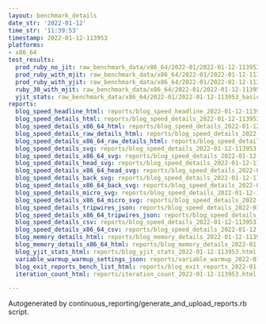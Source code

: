 ```yaml
---
layout: benchmark_details
date_str: '2022-01-12'
time_str: '11:39:53'
timestamp: 2022-01-12-113953
platforms:
- x86_64
test_results:
  prod_ruby_no_jit: raw_benchmark_data/x86_64/2022-01/2022-01-12-113953_basic_benchmark_prod_ruby_no_jit.json
  prod_ruby_with_mjit: raw_benchmark_data/x86_64/2022-01/2022-01-12-113953_basic_benchmark_prod_ruby_with_mjit.json
  prod_ruby_with_yjit: raw_benchmark_data/x86_64/2022-01/2022-01-12-113953_basic_benchmark_prod_ruby_with_yjit.json
  ruby_30_with_mjit: raw_benchmark_data/x86_64/2022-01/2022-01-12-113953_basic_benchmark_ruby_30_with_mjit.json
  yjit_stats: raw_benchmark_data/x86_64/2022-01/2022-01-12-113953_basic_benchmark_yjit_stats.json
reports:
  blog_speed_headline_html: reports/blog_speed_headline_2022-01-12-113953.html
  blog_speed_details_html: reports/blog_speed_details_2022-01-12-113953.html
  blog_speed_details_x86_64_html: reports/blog_speed_details_2022-01-12-113953.x86_64.html
  blog_speed_details_raw_details_html: reports/blog_speed_details_2022-01-12-113953.raw_details.html
  blog_speed_details_x86_64_raw_details_html: reports/blog_speed_details_2022-01-12-113953.x86_64.raw_details.html
  blog_speed_details_svg: reports/blog_speed_details_2022-01-12-113953.svg
  blog_speed_details_x86_64_svg: reports/blog_speed_details_2022-01-12-113953.x86_64.svg
  blog_speed_details_head_svg: reports/blog_speed_details_2022-01-12-113953.head.svg
  blog_speed_details_x86_64_head_svg: reports/blog_speed_details_2022-01-12-113953.x86_64.head.svg
  blog_speed_details_back_svg: reports/blog_speed_details_2022-01-12-113953.back.svg
  blog_speed_details_x86_64_back_svg: reports/blog_speed_details_2022-01-12-113953.x86_64.back.svg
  blog_speed_details_micro_svg: reports/blog_speed_details_2022-01-12-113953.micro.svg
  blog_speed_details_x86_64_micro_svg: reports/blog_speed_details_2022-01-12-113953.x86_64.micro.svg
  blog_speed_details_tripwires_json: reports/blog_speed_details_2022-01-12-113953.tripwires.json
  blog_speed_details_x86_64_tripwires_json: reports/blog_speed_details_2022-01-12-113953.x86_64.tripwires.json
  blog_speed_details_csv: reports/blog_speed_details_2022-01-12-113953.csv
  blog_speed_details_x86_64_csv: reports/blog_speed_details_2022-01-12-113953.x86_64.csv
  blog_memory_details_html: reports/blog_memory_details_2022-01-12-113953.html
  blog_memory_details_x86_64_html: reports/blog_memory_details_2022-01-12-113953.x86_64.html
  blog_yjit_stats_html: reports/blog_yjit_stats_2022-01-12-113953.html
  variable_warmup_warmup_settings_json: reports/variable_warmup_2022-01-12-113953.warmup_settings.json
  blog_exit_reports_bench_list_html: reports/blog_exit_reports_2022-01-12-113953.bench_list.html
  iteration_count_html: reports/iteration_count_2022-01-12-113953.html

---
```

Autogenerated by continuous_reporting/generate_and_upload_reports.rb script.
